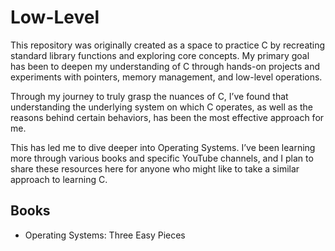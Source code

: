 # Low-Level

This repository was originally created as a space to practice C by recreating standard library functions and exploring core concepts. My primary goal has been to deepen my understanding of C through hands-on projects and experiments with pointers, memory management, and low-level operations.

Through my journey to truly grasp the nuances of C, I’ve found that understanding the underlying system on which C operates, as well as the reasons behind certain behaviors, has been the most effective approach for me.

This has led me to dive deeper into Operating Systems. I’ve been learning more through various books and specific YouTube channels, and I plan to share these resources here for anyone who might like to take a similar approach to learning C.

## Books
- Operating Systems: Three Easy Pieces
